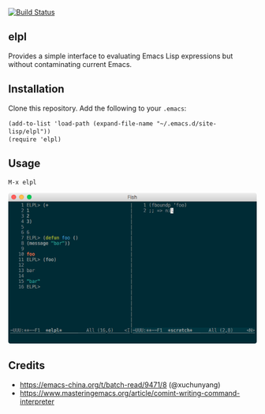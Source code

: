 [![Build Status](https://travis-ci.com/twlz0ne/elpl.svg?branch=master)](https://travis-ci.com/twlz0ne/elpl)

## elpl

Provides a simple interface to evaluating Emacs Lisp expressions but without contaminating current Emacs.

## Installation

Clone this repository. Add the following to your `.emacs`:

```elisp
(add-to-list 'load-path (expand-file-name "~/.emacs.d/site-lisp/elpl"))
(require 'elpl)
```

## Usage

```
M-x elpl
```

<p float="left" align="center">
  <img src="/screenshot.png" />
</p>

## Credits

- https://emacs-china.org/t/batch-read/9471/8 (@xuchunyang)
- https://www.masteringemacs.org/article/comint-writing-command-interpreter 

